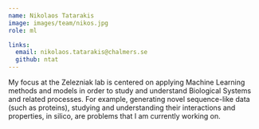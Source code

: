 ```yaml
---
name: Nikolaos Tatarakis
image: images/team/nikos.jpg
role: ml

links:
  email: nikolaos.tatarakis@chalmers.se
  github: ntat
---
```


My focus at the Zelezniak lab is centered on applying Machine Learning methods and models in order to study and understand Biological Systems and related processes. For example, generating novel sequence-like data (such as proteins), studying and understanding their interactions and properties, in silico, are problems that I am currently working on.
